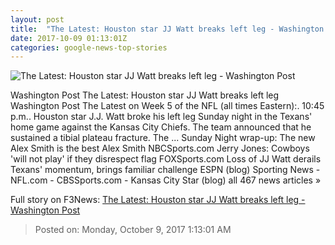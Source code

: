 ```yaml
---
layout: post
title:  "The Latest: Houston star JJ Watt breaks left leg - Washington Post"
date: 2017-10-09 01:13:01Z
categories: google-news-top-stories
---
```


![The Latest: Houston star JJ Watt breaks left leg - Washington Post](https://img.washingtonpost.com/rf/image_1484w/2010-2019/Wires/Online/2017-10-09/AP/Images/Chiefs_Texans_Football_56886.jpg-ebc4c.jpg?t=20170517)

Washington Post The Latest: Houston star JJ Watt breaks left leg Washington Post The Latest on Week 5 of the NFL (all times Eastern):. 10:45 p.m.. Houston star J.J. Watt broke his left leg Sunday night in the Texans' home game against the Kansas City Chiefs. The team announced that he sustained a tibial plateau fracture. The ... Sunday Night wrap-up: The new Alex Smith is the best Alex Smith NBCSports.com Jerry Jones: Cowboys 'will not play' if they disrespect flag FOXSports.com Loss of JJ Watt derails Texans' momentum, brings familiar challenge ESPN (blog) Sporting News - NFL.com - CBSSports.com - Kansas City Star (blog) all 467 news articles »


Full story on F3News: [The Latest: Houston star JJ Watt breaks left leg - Washington Post](http://www.f3nws.com/n/WmexWB)

> Posted on: Monday, October 9, 2017 1:13:01 AM
